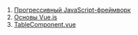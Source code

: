 1. [Прогрессивный JavaScript-фреймворк](https://ru.vuejs.org/index.html)
1. [Основы Vue.js](https://metanit.com/web/vuejs/1.1.php)
1. [TableComponent.vue](https://github.com/spatie/vue-table-component/blob/master/src/components/TableComponent.vue)